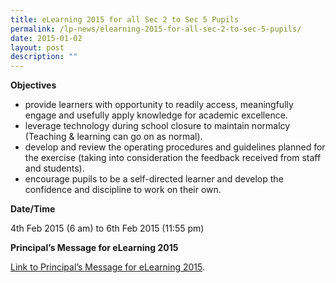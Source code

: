 ```yaml
---
title: eLearning 2015 for all Sec 2 to Sec 5 Pupils
permalink: /lp-news/elearning-2015-for-all-sec-2-to-sec-5-pupils/
date: 2015-01-02
layout: post
description: ""
---
```

**Objectives**

*   provide learners with opportunity to readily access, meaningfully engage and usefully apply knowledge for academic excellence.
*   leverage technology during school closure to maintain normalcy (Teaching & learning can go on as normal).
*   develop and review the operating procedures and guidelines planned for the exercise (taking into consideration the feedback received from staff and students).
*   encourage pupils to be a self-directed learner and develop the confidence and discipline to work on their own.

**Date/Time**

4th Feb 2015 (6 am) to 6th Feb 2015 (11:55 pm)

**Principal’s Message for eLearning 2015**

[Link to Principal’s Message for eLearning 2015](https://ganengsengsch.moe.edu.sg/lp_announcement/principals-message-for-e-learning-programme-2015/).
